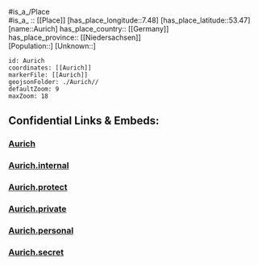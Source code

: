 ﻿---
location: [53.47,7.48] 
mapzoom: [7,12] 
mapmarker: city 
type: City
tags:
- geo/City


SpocWebEntityId: 28935
isDeleted: false
confidential: public

---
#is_a_/Place  
#is_a_ :: [[Place]] 
[has_place_longitude::7.48] 
[has_place_latitude::53.47] 
[name::Aurich] 
has_place_country:: [[Germany]]  
has_place_province:: [[Niedersachsen]]  
[Population::] 
[Unknown::] 


```leaflet
id: Aurich
coordinates: [[Aurich]] 
markerFile: [[Aurich]] 
geojsonFolder: ./Aurich//
defaultZoom: 9 
maxZoom: 18
```


## Confidential Links & Embeds: 

### [Aurich](/_public/Earth/Continent/Europe/Europe~Central/Germany/Germany~West/Niedersachsen/counties~Niedersachsen/Aurich.md) 

### [Aurich.internal](/_internal/Earth/Continent/Europe/Europe~Central/Germany/Germany~West/Niedersachsen/counties~Niedersachsen/Aurich.internal.md) 

### [Aurich.protect](/_protect/Earth/Continent/Europe/Europe~Central/Germany/Germany~West/Niedersachsen/counties~Niedersachsen/Aurich.protect.md) 

### [Aurich.private](/_private/Earth/Continent/Europe/Europe~Central/Germany/Germany~West/Niedersachsen/counties~Niedersachsen/Aurich.private.md) 

### [Aurich.personal](/_personal/Earth/Continent/Europe/Europe~Central/Germany/Germany~West/Niedersachsen/counties~Niedersachsen/Aurich.personal.md) 

### [Aurich.secret](/_secret/Earth/Continent/Europe/Europe~Central/Germany/Germany~West/Niedersachsen/counties~Niedersachsen/Aurich.secret.md) 

